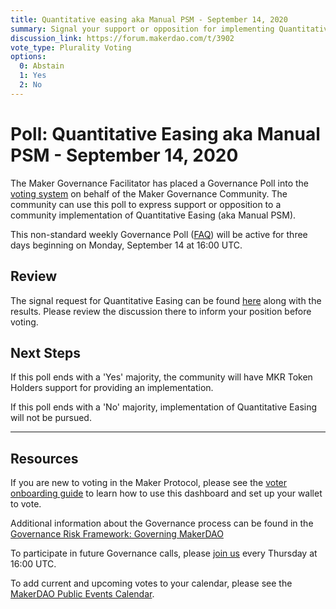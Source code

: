 ```yaml
---
title: Quantitative easing aka Manual PSM - September 14, 2020
summary: Signal your support or opposition for implementing Quantitative Easing (aka Manual PSM) to fix the Peg.
discussion_link: https://forum.makerdao.com/t/3902
vote_type: Plurality Voting
options:
  0: Abstain
  1: Yes
  2: No
---
```


# Poll: Quantitative Easing aka Manual PSM - September 14, 2020

The Maker Governance Facilitator has placed a Governance Poll into the [voting system](https://vote.makerdao.com/polling) on behalf of the Maker Governance Community. The community can use this poll to express support or opposition to a community implementation of Quantitative Easing (aka Manual PSM).

This non-standard weekly Governance Poll ([FAQ](https://community-development.makerdao.com/governance/governance#is-there-more-than-one-type-of-vote)) will be active for three days beginning on Monday, September 14 at 16:00 UTC.

## Review

The signal request for Quantitative Easing can be found [here](https://forum.makerdao.com/t/3902) along with the results. Please review the discussion there to inform your position before voting.

## Next Steps

If this poll ends with a 'Yes' majority, the community will have MKR Token Holders support for providing an implementation.

If this poll ends with a 'No' majority, implementation of Quantitative Easing will not be pursued.

---

## Resources

If you are new to voting in the Maker Protocol, please see the [voter onboarding guide](https://community-development.makerdao.com/onboarding/voter-onboarding) to learn how to use this dashboard and set up your wallet to vote.

Additional information about the Governance process can be found in the [Governance Risk Framework: Governing MakerDAO](https://community-development.makerdao.com/governance/governance-risk-framework)

To participate in future Governance calls, please [join us](https://community-development.makerdao.com/governance/governance-and-risk-meetings) every Thursday at 16:00 UTC.

To add current and upcoming votes to your calendar, please see the [MakerDAO Public Events Calendar](https://calendar.google.com/calendar/embed?src=makerdao.com_3efhm2ghipksegl009ktniomdk%40group.calendar.google.com&ctz=America%2FLos_Angeles).

